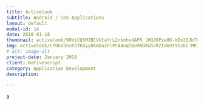 ```yaml
---
title: Activelook
subtitle: Android / iOS Applications
layout: default
modal-id: 14
date: 2018-01-18
thumbnail: activelook/90ViCQSM1BCVUtaYrL2nbnhvdAFN_lHQJ6Pze8K-XEo3SJbTVOB9RpY0aJgTF4QJ2onS=s360.png
img: activelook/CPU6d3nxh5fKUyy8kmDa2FlPCA4nqlBu9NDXGhcRZIaW3t9SJ6G-MR339B7Ff1Bseg=w3530-h1980.png
# alt: image-alt
project-date: January 2018
client: Nativescript
category: Application Development
description:  

---
```

a